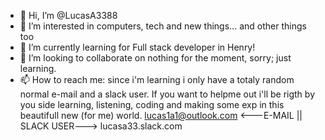 - 👋 Hi, I’m @LucasA3388
- 👀 I’m interested in computers, tech and new things... and other things too
- 🌱 I’m currently learning for Full stack developer in Henry!
- 💞️ I’m looking to collaborate on nothing for the moment, sorry; just learning. 
- 📫 How to reach me: since i'm learning i only have a totaly random normal e-mail and a slack user.
If you want to helpme out i'll be rigth by you side learning, listening, coding and making some exp in this beautifull new (for me) world. 
lucas1a1@outlook.com <---E-MAIL || SLACK USER---> lucasa33.slack.com 
<!---
LucasA3388/LucasA3388 is a ✨ special ✨ repository because its `README.md` (this file) appears on your GitHub profile.
You can click the Preview link to take a look at your changes.
--->
